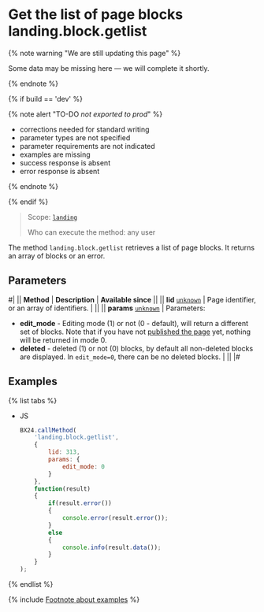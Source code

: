 # Get the list of page blocks landing.block.getlist

{% note warning "We are still updating this page" %}

Some data may be missing here — we will complete it shortly.

{% endnote %}

{% if build == 'dev' %}

{% note alert "TO-DO _not exported to prod_" %}

- corrections needed for standard writing
- parameter types are not specified
- parameter requirements are not indicated
- examples are missing
- success response is absent
- error response is absent

{% endnote %}

{% endif %}

> Scope: [`landing`](../../../scopes/permissions.md)
>
> Who can execute the method: any user

The method `landing.block.getlist` retrieves a list of page blocks. It returns an array of blocks or an error.

## Parameters

#|
|| **Method** | **Description** | **Available since** ||
|| **lid**
[`unknown`](../../../data-types.md) | Page identifier, or an array of identifiers. | ||
|| **params**
[`unknown`](../../../data-types.md) | Parameters:
- **edit_mode** - Editing mode (1) or not (0 - default), will return a different set of blocks. Note that if you have not [published the page](../../page/methods/landing-landing-publication.md) yet, nothing will be returned in mode 0.
- **deleted** - deleted (1) or not (0) blocks, by default all non-deleted blocks are displayed. In `edit_mode=0`, there can be no deleted blocks. | ||
|#

## Examples

{% list tabs %}

- JS

    ```js
    BX24.callMethod(
        'landing.block.getlist',
        {
            lid: 313,
            params: {
                edit_mode: 0
            }
        },
        function(result)
        {
            if(result.error())
            {
                console.error(result.error());
            }
            else
            {
                console.info(result.data());
            }
        }
    );
    ```

{% endlist %}

{% include [Footnote about examples](../../../../_includes/examples.md) %}